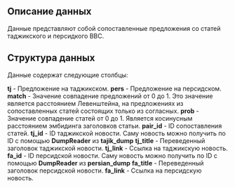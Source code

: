 ## Описание данных

Данные представляют собой сопоставленные предложения со статей таджикского и персидкого BBC. 

## Структура данных

Данные содержат следующие столбцы:

**tj**          -   Предложение на таджикском.
**pers**        -   Предложение на персидском.
**match**       -   Значение совпадение предложений от 0 до 1. Это значение является расстоянием Левенштейна, на предложениях из сопоставленных статей состоящих только из согласных.
**prob**        -   Значение совпадение статей от 0 до 1. Является косинусным расстоянием эмбидинга заголовков статьи.
**pair_id**     -   ID сопоставления статей.
**tj_id**       -   ID таджикской новости. Саму новость можно получить по ID с помощью **DumpReader** из **tajik_dump**
**tj_title**    -   Переведенный заголовок таджикской новости.
**tj_link**     -   Ссылка на таджикскую новость.
**fa_id**       -   ID персидской новости. Саму новость можно получить по ID с помощью **DumpReader** из **persian_dump**
**fa_title**    -   Переведенный заголовок персидской новости.
**fa_link**     -   Ссылка на персидскую новость.